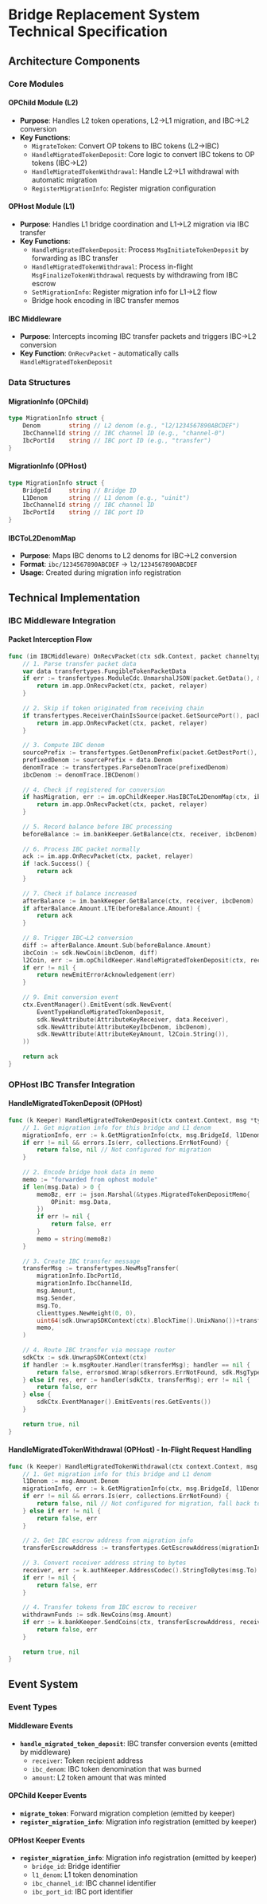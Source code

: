 # Bridge Replacement System Technical Specification

## Architecture Components

### Core Modules

#### OPChild Module (L2)

- **Purpose**: Handles L2 token operations, L2→L1 migration, and IBC→L2 conversion
- **Key Functions**:
  - `MigrateToken`: Convert OP tokens to IBC tokens (L2→IBC)
  - `HandleMigratedTokenDeposit`: Core logic to convert IBC tokens to OP tokens (IBC→L2)
  - `HandleMigratedTokenWithdrawal`: Handle L2→L1 withdrawal with automatic migration
  - `RegisterMigrationInfo`: Register migration configuration

#### OPHost Module (L1)

- **Purpose**: Handles L1 bridge coordination and L1→L2 migration via IBC transfer
- **Key Functions**:
  - `HandleMigratedTokenDeposit`: Process `MsgInitiateTokenDeposit` by forwarding as IBC transfer
  - `HandleMigratedTokenWithdrawal`: Process in-flight `MsgFinalizeTokenWithdrawal` requests by withdrawing from IBC escrow
  - `SetMigrationInfo`: Register migration info for L1→L2 flow
  - Bridge hook encoding in IBC transfer memos

#### IBC Middleware

- **Purpose**: Intercepts incoming IBC transfer packets and triggers IBC→L2 conversion
- **Key Function**: `OnRecvPacket` - automatically calls `HandleMigratedTokenDeposit`

### Data Structures

#### MigrationInfo (OPChild)

```go
type MigrationInfo struct {
    Denom        string // L2 denom (e.g., "l2/1234567890ABCDEF")
    IbcChannelId string // IBC channel ID (e.g., "channel-0")
    IbcPortId    string // IBC port ID (e.g., "transfer")
}
```

#### MigrationInfo (OPHost)

```go
type MigrationInfo struct {
    BridgeId     string // Bridge ID
    L1Denom      string // L1 denom (e.g., "uinit")
    IbcChannelId string // IBC channel ID
    IbcPortId    string // IBC port ID
}
```

#### IBCToL2DenomMap

- **Purpose**: Maps IBC denoms to L2 denoms for IBC→L2 conversion
- **Format**: `ibc/1234567890ABCDEF` → `l2/1234567890ABCDEF`
- **Usage**: Created during migration info registration

## Technical Implementation

### IBC Middleware Integration

#### Packet Interception Flow

```go
func (im IBCMiddleware) OnRecvPacket(ctx sdk.Context, packet channeltypes.Packet, relayer sdk.AccAddress) ibcexported.Acknowledgement {
    // 1. Parse transfer packet data
    var data transfertypes.FungibleTokenPacketData
    if err := transfertypes.ModuleCdc.UnmarshalJSON(packet.GetData(), &data); err != nil {
        return im.app.OnRecvPacket(ctx, packet, relayer)
    }
    
    // 2. Skip if token originated from receiving chain
    if transfertypes.ReceiverChainIsSource(packet.GetSourcePort(), packet.GetSourceChannel(), data.Denom) {
        return im.app.OnRecvPacket(ctx, packet, relayer)
    }
    
    // 3. Compute IBC denom
    sourcePrefix := transfertypes.GetDenomPrefix(packet.GetDestPort(), packet.GetDestChannel())
    prefixedDenom := sourcePrefix + data.Denom
    denomTrace := transfertypes.ParseDenomTrace(prefixedDenom)
    ibcDenom := denomTrace.IBCDenom()
    
    // 4. Check if registered for conversion
    if hasMigration, err := im.opChildKeeper.HasIBCToL2DenomMap(ctx, ibcDenom); err != nil || !hasMigration {
        return im.app.OnRecvPacket(ctx, packet, relayer)
    }
    
    // 5. Record balance before IBC processing
    beforeBalance := im.bankKeeper.GetBalance(ctx, receiver, ibcDenom)
    
    // 6. Process IBC packet normally
    ack := im.app.OnRecvPacket(ctx, packet, relayer)
    if !ack.Success() {
        return ack
    }
    
    // 7. Check if balance increased
    afterBalance := im.bankKeeper.GetBalance(ctx, receiver, ibcDenom)
    if afterBalance.Amount.LTE(beforeBalance.Amount) {
        return ack
    }
    
    // 8. Trigger IBC→L2 conversion
    diff := afterBalance.Amount.Sub(beforeBalance.Amount)
    ibcCoin := sdk.NewCoin(ibcDenom, diff)
    l2Coin, err := im.opChildKeeper.HandleMigratedTokenDeposit(ctx, receiver, ibcCoin, data.Memo)
    if err != nil {
        return newEmitErrorAcknowledgement(err)
    }
    
    // 9. Emit conversion event
    ctx.EventManager().EmitEvent(sdk.NewEvent(
        EventTypeHandleMigratedTokenDeposit,
        sdk.NewAttribute(AttributeKeyReceiver, data.Receiver),
        sdk.NewAttribute(AttributeKeyIbcDenom, ibcDenom),
        sdk.NewAttribute(AttributeKeyAmount, l2Coin.String()),
    ))
    
    return ack
}
```

### OPHost IBC Transfer Integration

#### HandleMigratedTokenDeposit (OPHost)

```go
func (k Keeper) HandleMigratedTokenDeposit(ctx context.Context, msg *types.MsgInitiateTokenDeposit) (handled bool, err error) {
    // 1. Get migration info for this bridge and L1 denom
    migrationInfo, err := k.GetMigrationInfo(ctx, msg.BridgeId, l1Denom)
    if err != nil && errors.Is(err, collections.ErrNotFound) {
        return false, nil // Not configured for migration
    }
    
    // 2. Encode bridge hook data in memo
    memo := "forwarded from ophost module"
    if len(msg.Data) > 0 {
        memoBz, err := json.Marshal(&types.MigratedTokenDepositMemo{
            OPinit: msg.Data,
        })
        if err != nil {
            return false, err
        }
        memo = string(memoBz)
    }
    
    // 3. Create IBC transfer message
    transferMsg := transfertypes.NewMsgTransfer(
        migrationInfo.IbcPortId,
        migrationInfo.IbcChannelId,
        msg.Amount,
        msg.Sender,
        msg.To,
        clienttypes.NewHeight(0, 0),
        uint64(sdk.UnwrapSDKContext(ctx).BlockTime().UnixNano())+transfertypes.DefaultRelativePacketTimeoutTimestamp,
        memo,
    )
    
    // 4. Route IBC transfer via message router
    sdkCtx := sdk.UnwrapSDKContext(ctx)
    if handler := k.msgRouter.Handler(transferMsg); handler == nil {
        return false, errorsmod.Wrap(sdkerrors.ErrNotFound, sdk.MsgTypeURL(transferMsg))
    } else if res, err := handler(sdkCtx, transferMsg); err != nil {
        return false, err
    } else {
        sdkCtx.EventManager().EmitEvents(res.GetEvents())
    }
    
    return true, nil
}
```

#### HandleMigratedTokenWithdrawal (OPHost) - In-Flight Request Handling

```go
func (k Keeper) HandleMigratedTokenWithdrawal(ctx context.Context, msg *types.MsgFinalizeTokenWithdrawal) (handled bool, err error) {
    // 1. Get migration info for this bridge and L1 denom
    l1Denom := msg.Amount.Denom
    migrationInfo, err := k.GetMigrationInfo(ctx, msg.BridgeId, l1Denom)
    if err != nil && errors.Is(err, collections.ErrNotFound) {
        return false, nil // Not configured for migration, fall back to bridge withdrawal
    } else if err != nil {
        return false, err
    }
    
    // 2. Get IBC escrow address from migration info
    transferEscrowAddress := transfertypes.GetEscrowAddress(migrationInfo.IbcPortId, migrationInfo.IbcChannelId)
    
    // 3. Convert receiver address string to bytes
    receiver, err := k.authKeeper.AddressCodec().StringToBytes(msg.To)
    if err != nil {
        return false, err
    }
    
    // 4. Transfer tokens from IBC escrow to receiver
    withdrawnFunds := sdk.NewCoins(msg.Amount)
    if err := k.bankKeeper.SendCoins(ctx, transferEscrowAddress, receiver, withdrawnFunds); err != nil {
        return false, err
    }
    
    return true, nil
}
```

## Event System

### Event Types

#### Middleware Events

- **`handle_migrated_token_deposit`**: IBC transfer conversion events (emitted by middleware)
  - `receiver`: Token recipient address
  - `ibc_denom`: IBC token denomination that was burned
  - `amount`: L2 token amount that was minted

#### OPChild Keeper Events

- **`migrate_token`**: Forward migration completion (emitted by keeper)
- **`register_migration_info`**: Migration info registration (emitted by keeper)

#### OPHost Keeper Events

- **`register_migration_info`**: Migration info registration (emitted by keeper)
  - `bridge_id`: Bridge identifier
  - `l1_denom`: L1 token denomination
  - `ibc_channel_id`: IBC channel identifier
  - `ibc_port_id`: IBC port identifier
